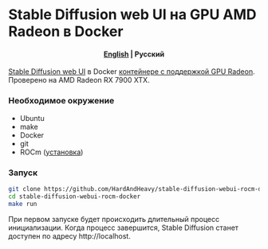 # Stable Diffusion web UI на GPU AMD Radeon в Docker

<h4 align="center">
    <p>
        <a href="https://github.com/HardAndHeavy/stable-diffusion-webui-rocm-docker">English</a> |
        <b>Русский</b>
    </p>
</h4>

[Stable Diffusion web UI](https://github.com/AUTOMATIC1111/stable-diffusion-webui) в Docker [контейнере с поддержкой GPU Radeon](https://hub.docker.com/repository/docker/hardandheavy/stable-diffusion-webui-rocm/general). Проверено на AMD Radeon RX 7900 XTX.

### Необходимое окружение
- Ubuntu
- make
- Docker
- git
- ROCm ([установка](https://github.com/HardAndHeavy/transformers-rocm-docker?tab=readme-ov-file#install-rocm))

### Запуск
```bash
git clone https://github.com/HardAndHeavy/stable-diffusion-webui-rocm-docker`
cd stable-diffusion-webui-rocm-docker
make run
```

При первом запуске будет происходить длительный процесс инициализации. Когда процесс завершится, Stable Diffusion станет доступен по адресу http://localhost.

